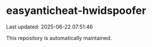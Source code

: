 # easyanticheat-hwidspoofer

Last updated: 2025-06-22 07:51:46

This repository is automatically maintained.
